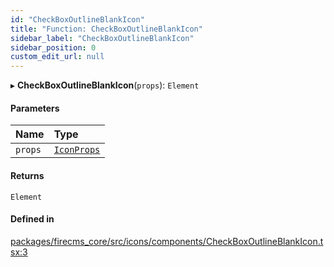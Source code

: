 ```yaml
---
id: "CheckBoxOutlineBlankIcon"
title: "Function: CheckBoxOutlineBlankIcon"
sidebar_label: "CheckBoxOutlineBlankIcon"
sidebar_position: 0
custom_edit_url: null
---
```


▸ **CheckBoxOutlineBlankIcon**(`props`): `Element`

#### Parameters

| Name | Type |
| :------ | :------ |
| `props` | [`IconProps`](../types/IconProps.md) |

#### Returns

`Element`

#### Defined in

[packages/firecms_core/src/icons/components/CheckBoxOutlineBlankIcon.tsx:3](https://github.com/FireCMSco/firecms/blob/d45f3739/packages/firecms_core/src/icons/components/CheckBoxOutlineBlankIcon.tsx#L3)
